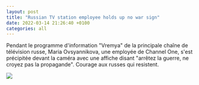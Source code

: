 ```yaml
---
layout: post
title: "Russian TV station employee holds up no war sign"
date: 2022-03-14 21:26:40 +0100
categories: all
---
```


<!--translate-->
Pendant le programme d'information "Vremya" de la principale chaîne de télévision russe, Maria Ovsyannikova, une employée de Channel One, s'est précipitée devant la caméra avec une affiche disant "arrêtez la guerre, ne croyez pas la propagande".
Courage aux russes qui resistent.
<!--endtranslate-->

<img src="{{ site.baseurl }}/assets/images/8.jpeg">
